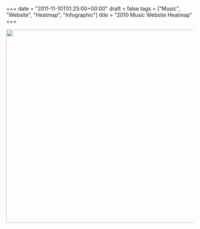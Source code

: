 +++
date = "2011-11-10T01:25:00+00:00"
draft = false
tags = ["Music", "Website", "Heatmap", "Infographic"]
title = "2010 Music Website Heatmap"
+++
<p><a title="view full-size" href="http://virtualmusic.tv/2011/02/2010-music-website-heat-map/"><img src="http://img.virtualmusic.tv/maps/2010/png8/2010musicheatmap_960x1614.png" width="520" /></a></p> 